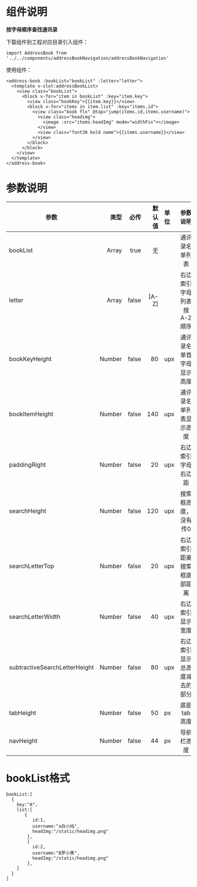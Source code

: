 # 组件说明

**按字母顺序查找通讯录**

下载组件到工程对应目录引入组件：

`import AddressBook from '../../components/addressBookNavigation/addressBookNavigation'`

使用组件：
```
<address-book :bookList="bookList" :letter="letter">
  <template v-slot:addressBookList>
    <view class="bookList">
      <block v-for="item in bookList" :key="item.key">
        <view class="bookKey">{{item.key}}</view>
        <block v-for="items in item.list" :key="items.id">
          <view class="book flx" @tap="jump(items.id,items.username)">
            <view class="headimg">
              <image :src="items.headImg" mode="widthFix"></image>
            </view>
            <view class="font30 bold name">{{items.username}}</view>
          </view>
        </block>
      </block>
    </view>
  </template>
</address-book>
```

# 参数说明
| 参数                          | 类型    |  必传   | 默认值   |   单位    |           参数说明                       |
| ---------------------------   | -----:  | -----:  | -----:  | :--------|:--------------------------------------: |
| bookList                      | Array   |   true  |   无    |           |      通讯录名单列表                      |
| letter                        | Array   |   false |   [A-Z] |           |      右边索引字母列表按A-Z顺序            |
| bookKeyHeight                 | Number  |   false |   80    |    upx    |      通讯录名单首字母显示高度             |
| bookItemHeight                | Number  |   false |   140   |    upx    |      通讯录名单列表显示高度               |
| paddingRight                  | Number  |   false |   20    |    upx    |      右边索引字母右边距                   |
| searchHeight                  | Number  |   false |   120   |    upx    |      搜索框高度，没有传0                  |
| searchLetterTop               | Number  |   false |   20    |    upx    |      右边索引距离搜索框底部距离            |
| searchLetterWidth             | Number  |   false |   40    |    upx    |      右边索引显示宽度                     |
| subtractiveSearchLetterHeight | Number  |   false |   80    |    upx    |      右边索引显示总高度减去的部分          |
| tabHeight                     | Number  |   false |   50    |     px    |      底部tab高度                         |
| navHeight                     | Number  |   false |   44    |     px    |      导航栏高度                          |

# bookList格式
```
bookList:[
  {
    key:"A",
    list:[
       {
          id:1,
          username:"a白小纯",
          headImg:"/static/headimg.png"
        },
        {
          id:2,
          username:"B罗小黑",
          headImg:"/static/headimg.png"
        },
    ]
  }
]
```
